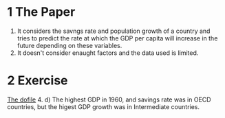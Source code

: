 # 1 The Paper
1. It considers the savngs rate and population growth of a country and tries to predict the rate at which the GDP per capita will increase in the future depending on these variables.
2. It doesn't consider enaught factors and the data used is limited.

# 2 Exercise
[The dofile](TD2/Session2_Exercise.do)
4. d) The highest GDP in 1960, and savings rate was in OECD countries, but the higest GDP growth was in Intermediate countries.
